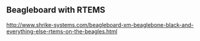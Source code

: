 ## Beagleboard with RTEMS

http://www.shrike-systems.com/beagleboard-xm-beaglebone-black-and-everything-else-rtems-on-the-beagles.html

